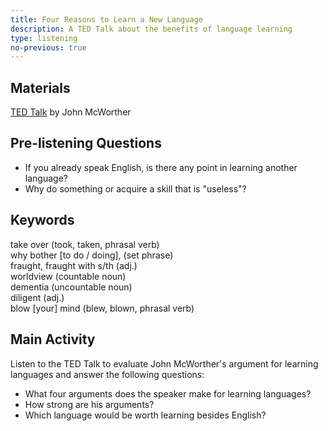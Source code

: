 ```yaml
---
title: Four Reasons to Learn a New Language
description: A TED Talk about the benefits of language learning
type: listening
no-previous: true
---
```


## Materials

[TED Talk][0] by John McWorther

## Pre-listening Questions

- If you already speak English, is there any point in learning another language?
- Why do something or acquire a skill that is "useless"?  

## Keywords

take over (took, taken, phrasal verb)  
why bother [to do / doing], (set phrase)  
fraught, fraught with s/th (adj.)  
worldview (countable noun)  
dementia (uncountable noun)  
diligent (adj.)  
blow [your] mind (blew, blown, phrasal verb)  

## Main Activity

Listen to the TED Talk to evaluate John McWorther's argument for learning languages and answer the following questions:

- What four arguments does the speaker make for learning languages?
- How strong are his arguments?
- Which language would be worth learning besides English?

[0]: https://www.ted.com/talks/john_mcwhorter_4_reasons_to_learn_a_new_language
